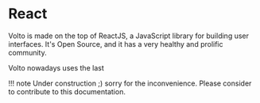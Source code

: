 # React

Volto is made on the top of ReactJS, a JavaScript library for building user
interfaces. It's Open Source, and it has a very healthy and prolific community.

Volto nowadays uses the last

!!! note
    Under construction ;) sorry for the inconvenience. Please consider to
    contribute to this documentation.
